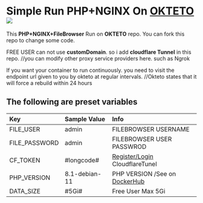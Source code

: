 # Simple Run PHP+NGINX On [OKTETO](https://okteto.com/) <img src="https://avatars.githubusercontent.com/u/39767798?s=50&v=1">
This **PHP+NGINX+FileBrowser** Run on **OKTETO** repo. You can fork this repo to change some code.

FREE USER can not use **customDomain**. so i add **cloudflare Tunnel** in this repo.  //you can modify other proxy service providers here. such as Ngrok

If you want your container to run continuously. you need to visit the endpoint url given to you by okteto at regular intervals. //Okteto states that it will force a rebuild within 24 hours


## The following are preset variables

| Key | Sample Value | Info |
|:---------|:---------|:---------|
| FILE_USER | admin | FILEBROWSER USERNAME |
| FILE_PASSWORD | admin | FILEBROWSER USER PASSWROD |
| CF_TOKEN | #longcode# | [Register/Login](https://one.dash.cloudflare.com) CloudflareTunel |
| PHP_VERSION | 8.1-debian-11 | PHP VERSION /See on [DockerHub](https://hub.docker.com/r/bitnami/php-fpm/tags) |
| DATA_SIZE | #5Gi# | Free User Max 5Gi |
